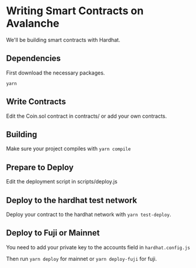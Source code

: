 # Writing Smart Contracts on Avalanche
We'll be building smart contracts with Hardhat. 

## Dependencies
First download the necessary packages.

`yarn`

## Write Contracts
Edit the Coin.sol contract in contracts/ or add your own contracts.


## Building
Make sure your project compiles with `yarn compile`

## Prepare to Deploy
Edit the deployment script in scripts/deploy.js

## Deploy to the hardhat test network

Deploy your contract to the hardhat network with `yarn test-deploy`.

## Deploy to Fuji or Mainnet
You need to add your private key to the accounts field in `hardhat.config.js`

Then run `yarn deploy` for mainnet or `yarn deploy-fuji` for fuji.